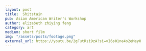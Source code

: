 ```yaml
---
layout: post
title:  Shitstain
pub: Asian American Writer's Workshop
author: elizabeth zhiying feng
category: art
medium: short film
img: "/assets/posts/footage.png"
external_url: https://youtu.be/2gFutRsi9zA?si=vI6s01ne4o2eMeyO
---
```

